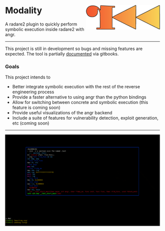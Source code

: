 # Modality <img src="docs/logo.png" align="right" alt="logo" width="240">

A radare2 plugin to quickly perform symbolic execution inside radare2 with angr. 

---

This project is still in development so bugs and missing features are expected. The tool is partially [documented](https://chasekanipe.gitbook.io/modality/) via gitbooks.

### Goals

This project intends to
 - Better integrate symbolic execution with the rest of the reverse engineering process
 - Provide a faster alternative to using angr than the python bindings
 - Allow for switching between concrete and symbolic execution (this feature is coming soon)
 - Provide useful visualizations of the angr backend
 - Include a suite of features for vulnerability detection, exploit generation, etc (coming soon)

---

![](docs/preview.gif)
